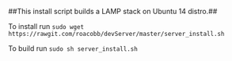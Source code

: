 ##This install script builds a LAMP stack on Ubuntu 14 distro.##

To install run `sudo wget https://rawgit.com/roacobb/devServer/master/server_install.sh`

To build run `sudo sh server_install.sh`